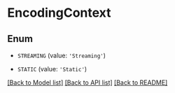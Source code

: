 # EncodingContext


## Enum

* `STREAMING` (value: `'Streaming'`)

* `STATIC` (value: `'Static'`)

[[Back to Model list]](README.md#documentation-for-models) [[Back to API list]](README.md#documentation-for-api-endpoints) [[Back to README]](README.md)


